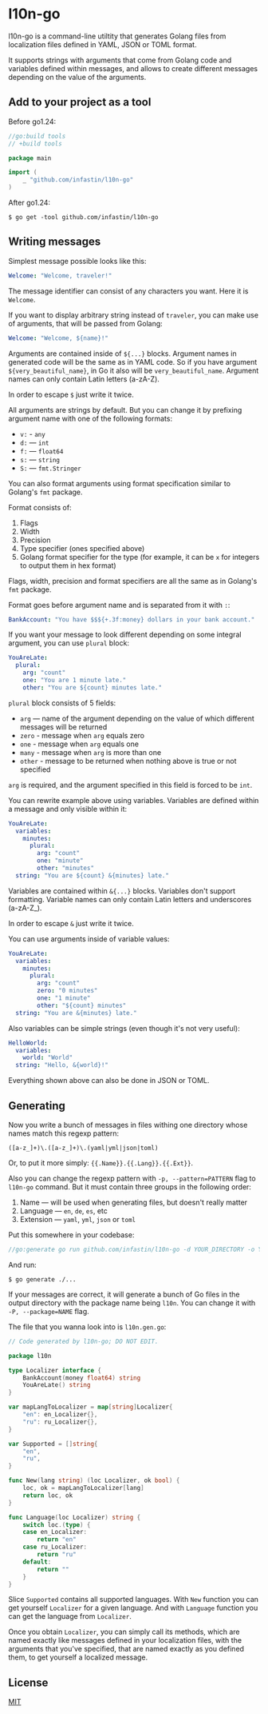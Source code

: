 # l10n-go

l10n-go is a command-line utiltity that generates Golang files
from localization files defined in YAML, JSON or TOML format.

It supports strings with arguments that come
from Golang code and variables defined within messages,
and allows to create different messages depending on the value of the arguments.

## Add to your project as a tool

Before go1.24:
```go
//go:build tools
// +build tools

package main

import (
	_ "github.com/infastin/l10n-go"
)
```

After go1.24:
```console
$ go get -tool github.com/infastin/l10n-go
```

## Writing messages

Simplest message possible looks like this:
```yaml
Welcome: "Welcome, traveler!"
```

The message identifier can consist of any characters you want.
Here it is `Welcome`.

If you want to display arbitrary string instead of `traveler`,
you can make use of arguments, that will be passed from Golang:
```yaml
Welcome: "Welcome, ${name}!"
```

Arguments are contained inside of `${...}` blocks.
Argument names in generated code will be the same as in YAML code.
So if you have argument `${very_beautiful_name}`, in Go it also will be `very_beautiful_name`.
Argument names can only contain Latin letters (a-zA-Z).

In order to escape `$` just write it twice.

All arguments are strings by default.
But you can change it by prefixing argument name with one of the following formats:
- `v:` - `any`
- `d:` — `int`
- `f:` — `float64`
- `s:` — `string`
- `S:` — `fmt.Stringer`

You can also format arguments using format specification similar to Golang's `fmt` package.

Format consists of:
1. Flags
2. Width
3. Precision
4. Type specifier (ones specified above)
5. Golang format specifier for the type (for example, it can be `x` for integers to output them in hex format)

Flags, width, precision and format specifiers are all the same as in Golang's `fmt` package.

Format goes before argument name and is separated from it with `:`:
```yaml
BankAccount: "You have $$${+.3f:money} dollars in your bank account."
```

If you want your message to look different depending on some integral argument, you can use `plural` block:
```yaml
YouAreLate:
  plural:
    arg: "count"
    one: "You are 1 minute late."
    other: "You are ${count} minutes late."
```

`plural` block consists of 5 fields:
- `arg` — name of the argument depending on the value of which different messages will be returned
- `zero` - message when `arg` equals zero
- `one` - message when `arg` equals one
- `many` - message when `arg` is more than one
- `other` - message to be returned when nothing above is true or not specified

`arg` is required, and the argument specified in this field is forced to be `int`.

You can rewrite example above using variables.
Variables are defined within a message and only visible within it:
```yaml
YouAreLate:
  variables:
    minutes:
      plural:
        arg: "count"
        one: "minute"
        other: "minutes"
  string: "You are ${count} &{minutes} late."
```

Variables are contained within `&{...}` blocks.
Variables don't support formatting.
Variable names can only contain Latin letters and underscores (a-zA-Z_).

In order to escape `&` just write it twice.

You can use arguments inside of variable values:
```yaml
YouAreLate:
  variables:
    minutes:
      plural:
        arg: "count"
        zero: "0 minutes"
        one: "1 minute"
        other: "${count} minutes"
  string: "You are &{minutes} late."
```

Also variables can be simple strings (even though it's not very useful):
```yaml
HelloWorld:
  variables:
    world: "World"
  string: "Hello, &{world}!"
```

Everything shown above can also be done in JSON or TOML.

## Generating

Now you write a bunch of messages in files withing
one directory whose names match this regexp pattern:
```
([a-z_]+)\.([a-z_]+)\.(yaml|yml|json|toml)
```

Or, to put it more simply: `{{.Name}}.{{.Lang}}.{{.Ext}}`.

Also you can change the regexp pattern with `-p, --pattern=PATTERN` flag to `l10n-go` command.
But it must contain three groups in the following order:
1. Name — will be used when generating files, but doesn't really matter
2. Language — `en`, `de`, `es`, etc
3. Extension — `yaml`, `yml`, `json` or `toml`

Put this somewhere in your codebase:
```go
//go:generate go run github.com/infastin/l10n-go -d YOUR_DIRECTORY -o YOUR_DIRECTORY
```

And run:
```console
$ go generate ./...
```

If your messages are correct, it will generate a bunch of Go files in the output directory
with the package name being `l10n`. You can change it with `-P, --package=NAME` flag.

The file that you wanna look into is `l10n.gen.go`:
```go
// Code generated by l10n-go; DO NOT EDIT.

package l10n

type Localizer interface {
	BankAccount(money float64) string
	YouAreLate() string
}

var mapLangToLocalizer = map[string]Localizer{
	"en": en_Localizer{},
	"ru": ru_Localizer{},
}

var Supported = []string{
	"en",
	"ru",
}

func New(lang string) (loc Localizer, ok bool) {
	loc, ok = mapLangToLocalizer[lang]
	return loc, ok
}

func Language(loc Localizer) string {
	switch loc.(type) {
	case en_Localizer:
		return "en"
	case ru_Localizer:
		return "ru"
	default:
		return ""
	}
}
```

Slice `Supported` contains all supported languages.
With `New` function you can get yourself `Localizer` for a given language.
And with `Language` function you can get the language from `Localizer`.

Once you obtain `Localizer`, you can simply call its methods,
which are named exactly like messages defined in your localization files,
with the arguments that you've specified, that are named exactly as you defined them,
to get yourself a localized message.

## License

[MIT](./LICENSE)
